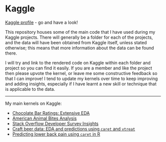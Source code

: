 # Kaggle
[Kaggle profile](https://www.kaggle.com/willcanniford) - go and have a look! 

This repository houses some of the main code that I have used during my Kaggle projects. There will generally be a folder for each of the projects, and the data will have been obtained from Kaggle itself, unless stated otherwise; this means that more information about the data can be found there.  

I will try and link to the rendered code on Kaggle within each folder and project so you can find it easily. If you are a member and like the project then please upvote the kernel, or leave me some constructive feedback so that I can improve! I tend to update my kernels over time to keep improving and adding insights, especially if I have learnt a new skill or technique that is applicable to the data.  

- - - -

My main kernels on Kaggle:
- [Chocolate Bar Ratings: Extensive EDA](https://www.kaggle.com/willcanniford/chocolate-bar-ratings-extensive-eda)
- [American Animal Bites Analysis](https://www.kaggle.com/willcanniford/animal-bites-analysis)
- [Stack Overflow Developer Survey Insights](https://www.kaggle.com/willcanniford/so-developer-survey-insights-visualisations)
- [Craft beer data: EDA and predictions using `caret` and `vtreat`](https://www.kaggle.com/willcanniford/eda-and-predictions-using-caret-and-vtreat)
- [Predicting lower back pain using `caret` in R](https://www.kaggle.com/willcanniford/predicting-lower-back-pain-using-caret-in-r)